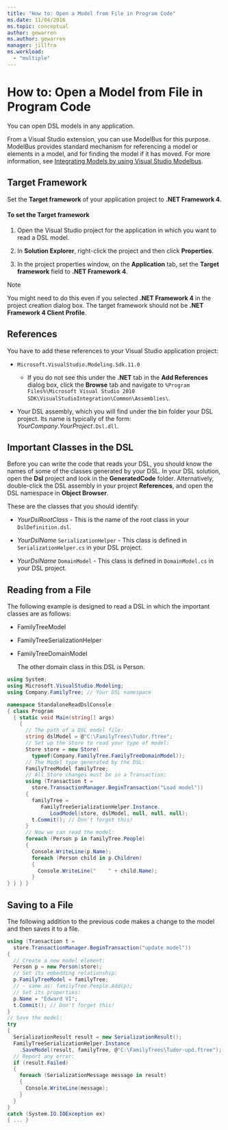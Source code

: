 ```yaml
---
title: "How to: Open a Model from File in Program Code"
ms.date: 11/04/2016
ms.topic: conceptual
author: gewarren
ms.author: gewarren
manager: jillfra
ms.workload:
  - "multiple"
---
```

# How to: Open a Model from File in Program Code
You can open DSL models in any application.

 From a Visual Studio extension, you can use ModelBus for this purpose. ModelBus provides standard mechanism for referencing a model or elements in a model, and for finding the model if it has moved. For more information, see [Integrating Models by using Visual Studio Modelbus](../modeling/integrating-models-by-using-visual-studio-modelbus.md).

## Target Framework
 Set the **Target framework** of your application project to **.NET Framework 4**.

#### To set the Target framework

1. Open the Visual Studio project for the application in which you want to read a DSL model.

2. In **Solution Explorer**, right-click the project and then click **Properties**.

3. In the project properties window, on the **Application** tab, set the **Target framework** field to **.NET Framework 4**.

> [!NOTE]
>  You might need to do this even if you selected **.NET Framework 4** in the project creation dialog box. The target framework should not be **.NET Framework 4 Client Profile**.

## References
 You have to add these references to your Visual Studio application project:

- `Microsoft.VisualStudio.Modeling.Sdk.11.0`

    -   If you do not see this under the **.NET** tab in the **Add References** dialog box, click the **Browse** tab and navigate to `%Program Files%\Microsoft Visual Studio 2010 SDK\VisualStudioIntegration\Common\Assemblies\`.

- Your DSL assembly, which you will find under the bin folder your DSL project. Its name is typically of the form: *YourCompany*.*YourProject*`.Dsl.dll`.

## Important Classes in the DSL
 Before you can write the code that reads your DSL, you should know the names of some of the classes generated by your DSL. In your DSL solution, open the **Dsl** project and look in the **GeneratedCode** folder. Alternatively, double-click the DSL assembly in your project **References**, and open the DSL namespace in **Object Browser**.

 These are the classes that you should identify:

- *YourDslRootClass* - This is the name of the root class in your `DslDefinition.dsl`.

- *YourDslName* `SerializationHelper` - This class is defined in `SerializationHelper.cs` in your DSL project.

- *YourDslName* `DomainModel` - This class is defined in `DomainModel.cs` in your DSL project.

## Reading from a File
 The following example is designed to read a DSL in which the important classes are as follows:

- FamilyTreeModel

- FamilyTreeSerializationHelper

- FamilyTreeDomainModel

  The other domain class in this DSL is Person.

```csharp
using System;
using Microsoft.VisualStudio.Modeling;
using Company.FamilyTree; // Your DSL namespace

namespace StandaloneReadDslConsole
{ class Program
  { static void Main(string[] args)
    {
      // The path of a DSL model file:
      string dslModel = @"C:\FamilyTrees\Tudor.ftree";
      // Set up the Store to read your type of model:
      Store store = new Store(
        typeof(Company.FamilyTree.FamilyTreeDomainModel));
      // The Model type generated by the DSL:
      FamilyTreeModel familyTree;
      // All Store changes must be in a Transaction:
      using (Transaction t =
        store.TransactionManager.BeginTransaction("Load model"))
      {
        familyTree =
           FamilyTreeSerializationHelper.Instance.
              LoadModel(store, dslModel, null, null, null);
        t.Commit(); // Don't forget this!
      }
      // Now we can read the model:
      foreach (Person p in familyTree.People)
      {
        Console.WriteLine(p.Name);
        foreach (Person child in p.Children)
        {
          Console.WriteLine("    " + child.Name);
        }
} } } }
```

## Saving to a File
 The following addition to the previous code makes a change to the model and then saves it to a file.

```csharp
using (Transaction t =
  store.TransactionManager.BeginTransaction("update model"))
{
  // Create a new model element:
  Person p = new Person(store);
  // Set its embedding relationship:
  p.FamilyTreeModel = familyTree;
  // - same as: familyTree.People.Add(p);
  // Set its properties:
  p.Name = "Edward VI";
  t.Commit(); // Don't forget this!
}
// Save the model:
try
{
  SerializationResult result = new SerializationResult();
  FamilyTreeSerializationHelper.Instance
    .SaveModel(result, familyTree, @"C:\FamilyTrees\Tudor-upd.ftree");
  // Report any error:
  if (result.Failed)
  {
    foreach (SerializationMessage message in result)
    {
      Console.WriteLine(message);
    }
  }
}
catch (System.IO.IOException ex)
{ ... }
```